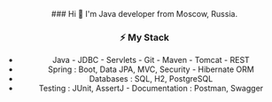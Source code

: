 <center>
### Hi 👋 
I'm Java developer from Moscow, Russia.

### ⚡ My Stack

- Java - JDBC - Servlets - Git - Maven - Tomcat - REST
- Spring : Boot, Data JPA, MVC, Security - Hibernate ORM
- Databases : SQL, H2, PostgreSQL
- Testing : JUnit, AssertJ - Documentation : Postman, Swagger
</center>

<!--
**ElizavetaChulkova/ElizavetaChulkova** is a ✨ _special_ ✨ repository because its `README.md` (this file) appears on your GitHub profile.

Here are some ideas to get you started:

- 🔭 I’m currently working on ...
- 🌱 I’m currently learning ...
- 👯 I’m looking to collaborate on ...
- 🤔 I’m looking for help with ...
- 💬 Ask me about ...
- 📫 How to reach me: ...
- 😄 Pronouns: ...
- ⚡ Fun fact: ...
-->
